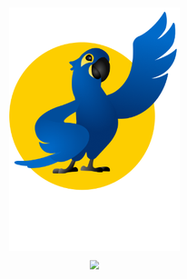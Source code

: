 <div align="center">
  <a href="https://github.com/MetaMarcha">
    <img src="https://raw.githubusercontent.com/MecStitch/MecStitch/main/Group%20307.png" alt="Logo MyAra" width="300">
  </a>
  
  <p align="center">
  <img src="https://readme-typing-svg.herokuapp.com?font=Outfit&size=33&duration=4500&color=0067F0&width=650&lines=Melhore+a+produtividade+da+sua+empresa!">
</p></div>
  
  ##
  
